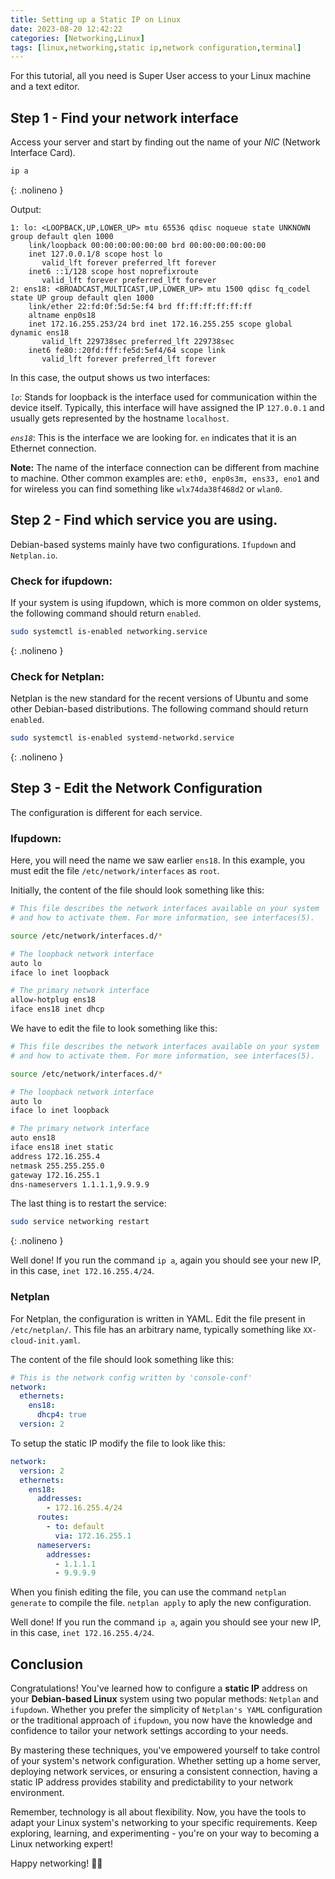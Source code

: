 ```yaml
---
title: Setting up a Static IP on Linux
date: 2023-08-20 12:42:22
categories: [Networking,Linux]
tags: [linux,networking,static ip,network configuration,terminal]
---
```


For this tutorial, all you need is Super User access to your Linux machine and a text editor.


## Step 1 - Find your network interface

Access your server and start by finding out the name of your *NIC* (Network Interface Card). 

```bash
ip a
```
{: .nolineno }

Output:

```terminal
1: lo: <LOOPBACK,UP,LOWER_UP> mtu 65536 qdisc noqueue state UNKNOWN group default qlen 1000
    link/loopback 00:00:00:00:00:00 brd 00:00:00:00:00:00
    inet 127.0.0.1/8 scope host lo
       valid_lft forever preferred_lft forever
    inet6 ::1/128 scope host noprefixroute
       valid_lft forever preferred_lft forever
2: ens18: <BROADCAST,MULTICAST,UP,LOWER_UP> mtu 1500 qdisc fq_codel state UP group default qlen 1000
    link/ether 22:fd:0f:5d:5e:f4 brd ff:ff:ff:ff:ff:ff
    altname enp0s18
    inet 172.16.255.253/24 brd inet 172.16.255.255 scope global dynamic ens18
       valid_lft 229738sec preferred_lft 229738sec
    inet6 fe80::20fd:fff:fe5d:5ef4/64 scope link
       valid_lft forever preferred_lft forever
```

In this case, the output shows us two interfaces:

*`lo`*: Stands for loopback is the interface used for communication within the device itself. Typically, this interface will have assigned the IP `127.0.0.1` and usually gets represented by the hostname `localhost`.

*`ens18`*: This is the interface we are looking for. `en` indicates that it is an Ethernet connection.

**Note:** The name of the interface connection can be different from machine to machine. Other common examples are: `eth0, enp0s3m, ens33, eno1` and for wireless you can find something like `wlx74da38f468d2` or `wlan0`.

## Step 2 - Find which service you are using.

Debian-based systems mainly have two configurations. `Ifupdown` and `Netplan.io`.

### Check for ifupdown: 
If your system is using ifupdown, which is more common on older systems, the following command should return `enabled`.
```bash
sudo systemctl is-enabled networking.service
```
{: .nolineno }

### Check for Netplan:
Netplan is the new standard for the recent versions of Ubuntu and some other Debian-based distributions. The following command should return `enabled`.

```bash
sudo systemctl is-enabled systemd-networkd.service
```
{: .nolineno }

## Step 3 - Edit the Network Configuration

The configuration is different for each service.

### Ifupdown:

Here, you will need the name we saw earlier `ens18`. In this example, you must edit the file `/etc/network/interfaces` as `root`.

Initially, the content of the file should look something like this:

```bash
# This file describes the network interfaces available on your system
# and how to activate them. For more information, see interfaces(5).

source /etc/network/interfaces.d/*

# The loopback network interface
auto lo
iface lo inet loopback

# The primary network interface
allow-hotplug ens18
iface ens18 inet dhcp
```

We have to edit the file to look something like this:

```bash
# This file describes the network interfaces available on your system
# and how to activate them. For more information, see interfaces(5).

source /etc/network/interfaces.d/*

# The loopback network interface
auto lo
iface lo inet loopback

# The primary network interface
auto ens18
iface ens18 inet static
address 172.16.255.4
netmask 255.255.255.0
gateway 172.16.255.1
dns-nameservers 1.1.1.1,9.9.9.9
```

The last thing is to restart the service:
```bash
sudo service networking restart
```
{: .nolineno }

Well done! If you run the command `ip a`, again you should see your new IP, in this case, `inet 172.16.255.4/24`.

### Netplan

For Netplan, the configuration is written in YAML. Edit the file present in `/etc/netplan/`. This file has an arbitrary name, typically something like `XX-cloud-init.yaml`.

The content of the file should look something like this:
```yaml
# This is the network config written by 'console-conf'
network:
  ethernets:
    ens18:
      dhcp4: true
  version: 2
```

To setup the static IP modify the file to look like this:

```yaml
network:
  version: 2
  ethernets:
    ens18:
      addresses:
        - 172.16.255.4/24
      routes:
        - to: default
          via: 172.16.255.1
      nameservers:
        addresses:
          - 1.1.1.1
          - 9.9.9.9
```

When you finish editing the file, you can use the command `netplan generate` to compile the file. `netplan apply` to aply the new configuration. 

Well done! If you run the command `ip a`, again you should see your new IP, in this case, `inet 172.16.255.4/24`.

## Conclusion

Congratulations! You've learned how to configure a **static IP** address on your **Debian-based Linux** system using two popular methods: `Netplan` and `ifupdown`. Whether you prefer the simplicity of `Netplan's YAML` configuration or the traditional approach of `ifupdown`, you now have the knowledge and confidence to tailor your network settings according to your needs.

By mastering these techniques, you've empowered yourself to take control of your system's network configuration. Whether setting up a home server, deploying network services, or ensuring a consistent connection, having a static IP address provides stability and predictability to your network environment.

Remember, technology is all about flexibility. Now, you have the tools to adapt your Linux system's networking to your specific requirements. Keep exploring, learning, and experimenting - you're on your way to becoming a Linux networking expert!

Happy networking! 🚀🌐